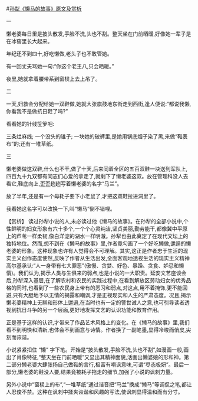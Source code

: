 #[孙犁《懒马的故事》原文及赏析](https://www.vrrw.net/wx/15000.html)

一

懒老婆每日里是披头散发,手脸不洗,头也不刮。整天坐在门前晒暖,好像她一辈子是在冰窖里长大起来。

年纪还不到四十,好吃懒做,老头子也不敢管她。

有一回丈夫骂她一句:“你这个老王八,只会晒暖。”

夜里,她就拿着腰带系到窗棂上去上吊了。

二

一天,妇救会分配给她一双鞋做,她就大张旗鼓地东街走到西街,逢人便说:“都说我懒,你看我不是做抗日鞋了吗?”

看看她的针线笸箩吧:

三条烂麻线; 一个没头的锥子; 一块她的破裤里,是她用锅底烟子染了黑,来做“鞋表布”的;还有一堆草纸。

三

懒老婆做这双鞋,什么也不干,做了十天,后来同着全区的五百双鞋一块送到军队上,四百九十九双都有同志们心爱的拿走了,就剩下了懒老婆这双。放在管理科没人去看它,鞋底向上,歪歪趔趔写着懒老婆的名字“马兰”。

放了半年,还是有一个母耗子要下小老鼠了,才把这双鞋拉进洞里了。

我看她这名字可以改换一下,叫“懒马”倒不错哩。



【赏析】 读过孙犁小说的人,未必读过他《懒马的故事》。在孙犁的全部小说中,个性鲜明的妇女形象有六十多个,一个个心灵纯洁,坚贞美丽,勤劳能干,都像冀中平原上的芦苇一样柔韧,像白洋淀的湖水一样明澈。孙犁也由此奠定了在现代文坛上的独特地位。然而,想不到在《懒马的故事》里,作者竟勾画了一个好吃懒做,邋遢的懒老婆的形象。这种现象也许有人觉得会不可理解。其实,这正是作者忠于生活的现实主义创作态度使然,反映了作者从生活出发,全面客观地透视生活的现实主义精神高尔基承认:“人一身带有七大罪恶”(傲慢、贪婪、好色、暴躁、贪食、妒忌和懒惰)。我们认为,揭示人类与生俱来的弱点,也是小说的一大职责。延安文艺座谈会后,孙犁深入基层,在了解农村和农民的实践过程中,在看到解放区劳动妇女的优秀品格的同时,也看到了一些农民身上带有的恶习和弱点,对这点,用不着掩饰,更不能回避,只有大胆地予以无情的揭露和嘲讽,才是正视现实和人生的严肃态度。况且,揭示懒老婆精神上无聊和形体上邋遢,在当时也有一定的警世诫人之意,也可引导读者透视到抗日斗争的另一个层面,更好地发挥文艺的认识功能和教育作用。

正是基于这样的认识,才带来了作品艺术风格上的变化。在《懒马的故事》里,我们看不到明快和清新,也体会不到画意与诗情。作者换了一副笔墨,显得冷峻而俏皮,尖刻而诙谐。

小说紧紧扣住 “懒” 字下笔。开始是“披头散发,手脸不洗,头也不刮”,如漫画一般,画出了肖像特征,“整天坐在门前晒暖”又显出其精神面貌,活画出懒婆娘的形和神。第二部分懒老婆大肆张扬自己做鞋的言行,极富有嘲讽意味,可谓“尽态极妍”。最后一部分,懒老婆的鞋没人要,结果竟被耗子拖走的细节,加强了小说的讽刺力量。

另外小说中“窗棂上的布”,“一堆草纸”通过谐音把“马兰”换成“懒马”等调侃之笔,都让人忍俊不禁。这种在讽刺中揉夹诙谐和风趣的写法,使讽刺显得温和而有分寸。

